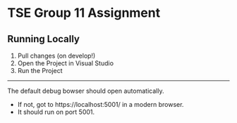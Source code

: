 # TSE Group 11 Assignment

## Running Locally
1. Pull changes (on develop!)
2. Open the Project in Visual Studio
3. Run the Project

***

The default debug bowser should open automatically.
* If not, got to https://localhost:5001/ in a modern browser. 
* It should run on port 5001.
